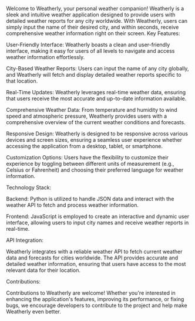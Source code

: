 Welcome to Weatherly, your personal weather companion! Weatherly is a sleek and intuitive weather application designed to provide users with detailed weather reports for any city worldwide. With Weatherly, users can simply input the name of their desired city, and within seconds, receive comprehensive weather information right on their screen.
Key Features:

User-Friendly Interface: Weatherly boasts a clean and user-friendly interface, making it easy for users of all levels to navigate and access weather information effortlessly.

City-Based Weather Reports: Users can input the name of any city globally, and Weatherly will fetch and display detailed weather reports specific to that location.

Real-Time Updates: Weatherly leverages real-time weather data, ensuring that users receive the most accurate and up-to-date information available.

Comprehensive Weather Data: From temperature and humidity to wind speed and atmospheric pressure, Weatherly provides users with a comprehensive overview of the current weather conditions and forecasts.

Responsive Design: Weatherly is designed to be responsive across various devices and screen sizes, ensuring a seamless user experience whether accessing the application from a desktop, tablet, or smartphone.

Customization Options: Users have the flexibility to customize their experience by toggling between different units of measurement (e.g., Celsius or Fahrenheit) and choosing their preferred language for weather information.

Technology Stack:

Backend: Python is utilized to handle JSON data and interact with the weather API to fetch and process weather information.

Frontend: JavaScript is employed to create an interactive and dynamic user interface, allowing users to input city names and receive weather reports in real-time.

API Integration:

Weatherly integrates with a reliable weather API to fetch current weather data and forecasts for cities worldwide. The API provides accurate and detailed weather information, ensuring that users have access to the most relevant data for their location.

Contributions:

Contributions to Weatherly are welcome! Whether you're interested in enhancing the application's features, improving its performance, or fixing bugs, we encourage developers to contribute to the project and help make Weatherly even better.
